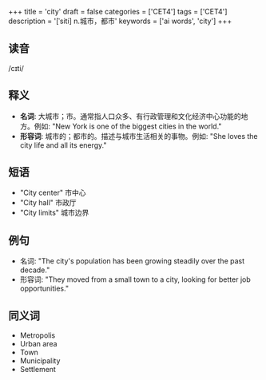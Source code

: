 +++
title = 'city'
draft = false
categories = ['CET4']
tags = ['CET4']
description = '[ˈsiti] n.城市，都市'
keywords = ['ai words', 'city']
+++

## 读音
/cɪti/

## 释义
- **名词**: 大城市；市。通常指人口众多、有行政管理和文化经济中心功能的地方。例如: "New York is one of the biggest cities in the world."
- **形容词**: 城市的；都市的。描述与城市生活相关的事物。例如: "She loves the city life and all its energy."

## 短语
- "City center" 市中心
- "City hall" 市政厅
- "City limits" 城市边界

## 例句
- 名词: "The city's population has been growing steadily over the past decade."
- 形容词: "They moved from a small town to a city, looking for better job opportunities."

## 同义词
- Metropolis
- Urban area
- Town
- Municipality
- Settlement
